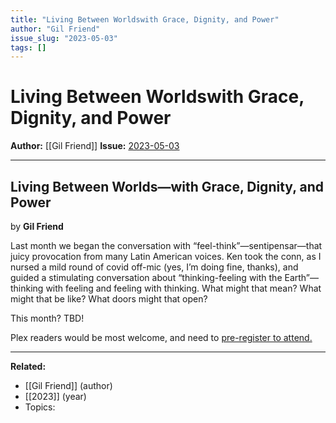 ```yaml
---
title: "Living Between Worldswith Grace, Dignity, and Power"
author: "Gil Friend"
issue_slug: "2023-05-03"
tags: []
---
```


# Living Between Worldswith Grace, Dignity, and Power

**Author:** [[Gil Friend]]
**Issue:** [2023-05-03](https://plex.collectivesensecommons.org/2023-05-03/)

---

## Living Between Worlds—with Grace, Dignity, and Power
by **Gil Friend**

Last month we began the conversation with “feel-think”—sentipensar—that juicy provocation from many Latin American voices. Ken took the conn, as I nursed a mild round of covid off-mic (yes, I’m doing fine, thanks), and guided a stimulating conversation about “thinking-feeling with the Earth”—thinking with feeling and feeling with thinking. What might that mean? What might that be like? What doors might that open?

This month? TBD!

Plex readers would be most welcome, and need to [pre-register to attend.](https://us02web.zoom.us/meeting/register/tZIvf-mvrD8qGNUBS287pVRGQr77bUBhKQF4)

---

**Related:**
- [[Gil Friend]] (author)
- [[2023]] (year)
- Topics: 

